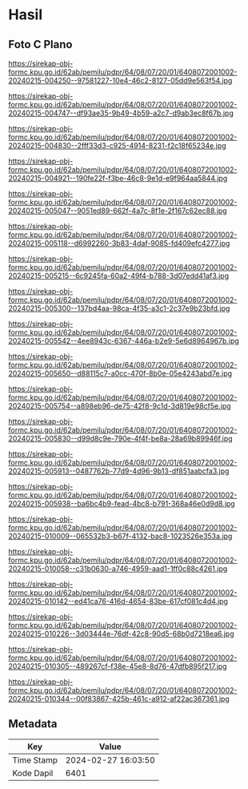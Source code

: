 # Hasil

## Foto C Plano

https://sirekap-obj-formc.kpu.go.id/62ab/pemilu/pdpr/64/08/07/20/01/6408072001002-20240215-004250--97581227-10e4-46c2-8127-05dd9e563f54.jpg

https://sirekap-obj-formc.kpu.go.id/62ab/pemilu/pdpr/64/08/07/20/01/6408072001002-20240215-004747--df93ae35-9b49-4b59-a2c7-d9ab3ec8f67b.jpg

https://sirekap-obj-formc.kpu.go.id/62ab/pemilu/pdpr/64/08/07/20/01/6408072001002-20240215-004830--2fff33d3-c925-4914-8231-f2c18f65234e.jpg

https://sirekap-obj-formc.kpu.go.id/62ab/pemilu/pdpr/64/08/07/20/01/6408072001002-20240215-004921--190fe22f-f3be-46c8-9e1d-e9f964aa5844.jpg

https://sirekap-obj-formc.kpu.go.id/62ab/pemilu/pdpr/64/08/07/20/01/6408072001002-20240215-005047--9051ed89-662f-4a7c-8f1e-2f167c62ec88.jpg

https://sirekap-obj-formc.kpu.go.id/62ab/pemilu/pdpr/64/08/07/20/01/6408072001002-20240215-005118--d6992260-3b83-4daf-9085-fd409efc4277.jpg

https://sirekap-obj-formc.kpu.go.id/62ab/pemilu/pdpr/64/08/07/20/01/6408072001002-20240215-005215--6c9245fa-60a2-49f4-b788-3d07edd41af3.jpg

https://sirekap-obj-formc.kpu.go.id/62ab/pemilu/pdpr/64/08/07/20/01/6408072001002-20240215-005300--137bd4aa-98ca-4f35-a3c1-2c37e9b23bfd.jpg

https://sirekap-obj-formc.kpu.go.id/62ab/pemilu/pdpr/64/08/07/20/01/6408072001002-20240215-005542--4ee8943c-6367-446a-b2e9-5e6d8964967b.jpg

https://sirekap-obj-formc.kpu.go.id/62ab/pemilu/pdpr/64/08/07/20/01/6408072001002-20240215-005650--d88115c7-a0cc-470f-8b0e-05e4243abd7e.jpg

https://sirekap-obj-formc.kpu.go.id/62ab/pemilu/pdpr/64/08/07/20/01/6408072001002-20240215-005754--a898eb96-de75-42f8-9c1d-3d819e98cf5e.jpg

https://sirekap-obj-formc.kpu.go.id/62ab/pemilu/pdpr/64/08/07/20/01/6408072001002-20240215-005830--d99d8c9e-790e-4f4f-be8a-28a69b89946f.jpg

https://sirekap-obj-formc.kpu.go.id/62ab/pemilu/pdpr/64/08/07/20/01/6408072001002-20240215-005913--0487762b-77d9-4d96-9b13-df851aabcfa3.jpg

https://sirekap-obj-formc.kpu.go.id/62ab/pemilu/pdpr/64/08/07/20/01/6408072001002-20240215-005938--ba6bc4b9-fead-4bc8-b791-368a46e0d9d8.jpg

https://sirekap-obj-formc.kpu.go.id/62ab/pemilu/pdpr/64/08/07/20/01/6408072001002-20240215-010009--065532b3-b67f-4132-bac8-1023526e353a.jpg

https://sirekap-obj-formc.kpu.go.id/62ab/pemilu/pdpr/64/08/07/20/01/6408072001002-20240215-010058--c31b0630-a746-4959-aad1-1ff0c88c4261.jpg

https://sirekap-obj-formc.kpu.go.id/62ab/pemilu/pdpr/64/08/07/20/01/6408072001002-20240215-010142--ed41ca76-416d-4654-83be-617cf081c4d4.jpg

https://sirekap-obj-formc.kpu.go.id/62ab/pemilu/pdpr/64/08/07/20/01/6408072001002-20240215-010226--3d03444e-76df-42c8-90d5-68b0d7218ea6.jpg

https://sirekap-obj-formc.kpu.go.id/62ab/pemilu/pdpr/64/08/07/20/01/6408072001002-20240215-010305--489267cf-f38e-45e8-8d76-47dfb895f217.jpg

https://sirekap-obj-formc.kpu.go.id/62ab/pemilu/pdpr/64/08/07/20/01/6408072001002-20240215-010344--00f83867-425b-461c-a912-af22ac367361.jpg


## Metadata

| Key        | Value               |
| ---------- | ------------------- |
| Time Stamp | 2024-02-27 16:03:50 |
| Kode Dapil | 6401                |



